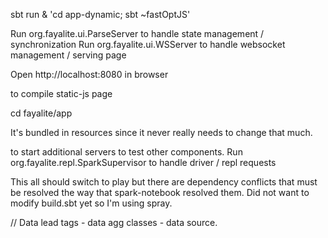 sbt run & 'cd app-dynamic; sbt ~fastOptJS'


Run org.fayalite.ui.ParseServer to handle state management / synchronization
Run org.fayalite.ui.WSServer to handle websocket management / serving page

Open http://localhost:8080 in browser

to compile static-js page

cd fayalite/app

It's bundled in resources since it never really needs to change that much.

to start additional servers to test other components.
Run org.fayalite.repl.SparkSupervisor to handle driver / repl requests


This all should switch to play but there are dependency conflicts that must be
resolved the way that spark-notebook resolved them. Did not want to modify
build.sbt yet so I'm using spray.

// Data lead tags - data agg classes - data source.